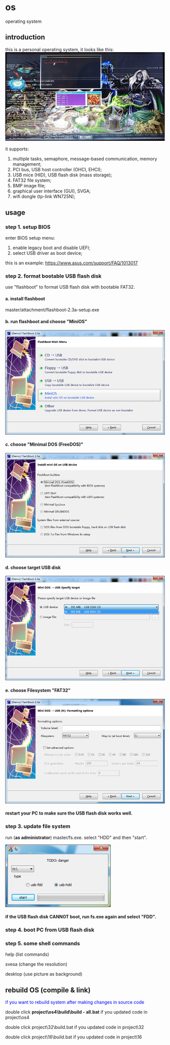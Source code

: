 # os
operating system

## introduction
this is a personal operating system, it looks like this:
![screenshot](attachment/screenshot.png)

it supports:
1. multiple tasks, semaphore, message-based communication, memory management;
2. PCI bus, USB host controller (OHCI, EHCI);
3. USB mice (HID), USB flash disk (mass storage);
4. FAT32 file system;
5. BMP image file;
6. graphical user interface (GUI), SVGA;
7. wifi dongle (tp-link WN725N);

## usage

### step 1. setup BIOS
enter BIOS setup menu:
1. enable legacy boot and disable UEFI;
2. select USB driver as boot device;

this is an example: https://www.asus.com/support/FAQ/1013017

### step 2. format bootable USB flash disk
use "flashboot" to format USB flash disk with bootable FAT32.
#### a. install flashboot
master/attachment/flashboot-2.3a-setup.exe
#### b. run flashboot and choose "MiniOS"
![step](attachment/flashboot%20-%202.png)
#### c. choose "Minimal DOS (FreeDOS)"
![step](attachment/flashboot%20-%203.png)
#### d. choose target USB disk
![step](attachment/flashboot%20-%204.png)
#### e. choose Filesystem "FAT32"
![step](attachment/flashboot%20-%205.png)

#### restart your PC to make sure the USB flash disk works well.

### step 3. update file system
run (**as administrator**) master/fs.exe. select "HDD" and then "start".

![step](attachment/fs%20-%201.png)
#### if the USB flash disk CANNOT boot, run fs.exe again and select "FDD".

### step 4. boot PC from USB flash disk

### step 5. some shell commands
help (list commands)

svesa (change the resolution)

desktop (use picture as background)

## rebuild OS (compile & link)
<span style="color:blue">if you want to rebuild system after making changes in source code</span>

double click **project\os4\build\build - all.bat** if you updated code in project\os4

double click project\32\build.bat if you updated code in project\32

double click project\16\build.bat if you updated code in project\16
